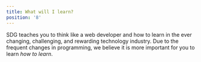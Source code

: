 ```yaml
---
title: What will I learn?
position: '8'
---
```

SDG teaches you to think like a web developer and how to learn in the ever changing, challenging, and rewarding technology industry. Due to the frequent changes in programming, we believe it is more important for you to learn _how to learn_.
